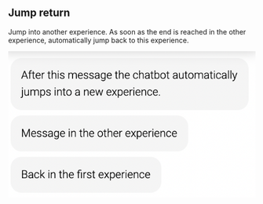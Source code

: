## Jump return

Jump into another experience. As soon as the end is reached in the other experience, automatically jump back to this experience.

![jump_return_example_demo](jump_return_example.png)
